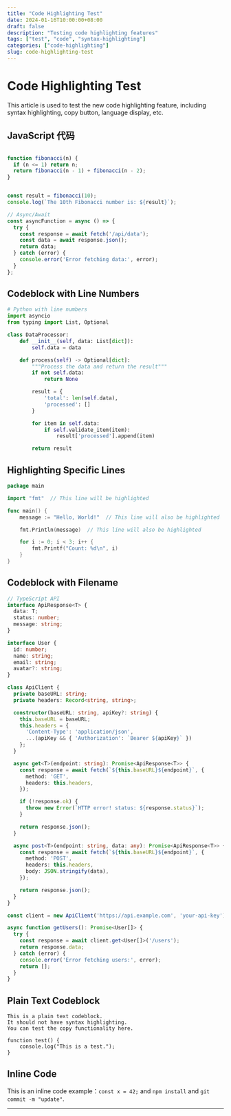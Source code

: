 ```yaml
---
title: "Code Highlighting Test"
date: 2024-01-16T10:00:00+08:00
draft: false
description: "Testing code highlighting features"
tags: ["test", "code", "syntax-highlighting"]
categories: ["code-highlighting"]
slug: code-highlighting-test
---
```


# Code Highlighting Test

This article is used to test the new code highlighting feature, including syntax highlighting, copy button, language display, etc.

## JavaScript 代码

```javascript

function fibonacci(n) {
  if (n <= 1) return n;
  return fibonacci(n - 1) + fibonacci(n - 2);
}


const result = fibonacci(10);
console.log(`The 10th Fibonacci number is: ${result}`);

// Async/Await
const asyncFunction = async () => {
  try {
    const response = await fetch('/api/data');
    const data = await response.json();
    return data;
  } catch (error) {
    console.error('Error fetching data:', error);
  }
};
```

## Codeblock with Line Numbers

```python {lineNos=true}
# Python with line numbers
import asyncio
from typing import List, Optional

class DataProcessor:
    def __init__(self, data: List[dict]):
        self.data = data

    def process(self) -> Optional[dict]:
        """Process the data and return the result"""
        if not self.data:
            return None

        result = {
            'total': len(self.data),
            'processed': []
        }

        for item in self.data:
            if self.validate_item(item):
                result['processed'].append(item)

        return result
```

## Highlighting Specific Lines

```go {lineNos=true hl_lines=[3,6,8]}
package main

import "fmt"  // This line will be highlighted

func main() {
    message := "Hello, World!"  // This line will also be highlighted

    fmt.Println(message)  // This line will also be highlighted

    for i := 0; i < 3; i++ {
        fmt.Printf("Count: %d\n", i)
    }
}
```


## Codeblock with Filename

```typescript {filename="api.ts"}
// TypeScript API
interface ApiResponse<T> {
  data: T;
  status: number;
  message: string;
}

interface User {
  id: number;
  name: string;
  email: string;
  avatar?: string;
}

class ApiClient {
  private baseURL: string;
  private headers: Record<string, string>;

  constructor(baseURL: string, apiKey?: string) {
    this.baseURL = baseURL;
    this.headers = {
      'Content-Type': 'application/json',
      ...(apiKey && { 'Authorization': `Bearer ${apiKey}` })
    };
  }

  async get<T>(endpoint: string): Promise<ApiResponse<T>> {
    const response = await fetch(`${this.baseURL}${endpoint}`, {
      method: 'GET',
      headers: this.headers,
    });

    if (!response.ok) {
      throw new Error(`HTTP error! status: ${response.status}`);
    }

    return response.json();
  }

  async post<T>(endpoint: string, data: any): Promise<ApiResponse<T>> {
    const response = await fetch(`${this.baseURL}${endpoint}`, {
      method: 'POST',
      headers: this.headers,
      body: JSON.stringify(data),
    });

    return response.json();
  }
}

const client = new ApiClient('https://api.example.com', 'your-api-key');

async function getUsers(): Promise<User[]> {
  try {
    const response = await client.get<User[]>('/users');
    return response.data;
  } catch (error) {
    console.error('Error fetching users:', error);
    return [];
  }
}
```


## Plain Text Codeblock

```
This is a plain text codeblock.
It should not have syntax highlighting.
You can test the copy functionality here.

function test() {
    console.log("This is a test.");
}
```

## Inline Code

This is an inline code example：`const x = 42;` and `npm install` and `git commit -m "update"`.

---

